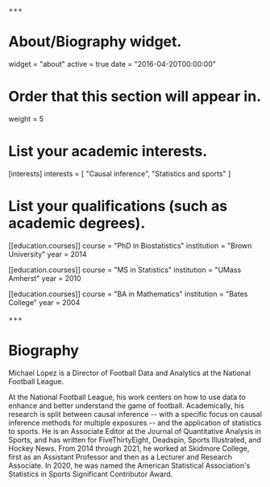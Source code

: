 +++
# About/Biography widget.
widget = "about"
active = true
date = "2016-04-20T00:00:00"

# Order that this section will appear in.
weight = 5

# List your academic interests.
[interests]
  interests = [
    "Causal inference",
    "Statistics and sports"
  ]

# List your qualifications (such as academic degrees).
[[education.courses]]
  course = "PhD in Biostatistics"
  institution = "Brown University"
  year = 2014

[[education.courses]]
  course = "MS in Statistics"
  institution = "UMass Amherst"
  year = 2010

[[education.courses]]
  course = "BA in Mathematics"
  institution = "Bates College"
  year = 2004
 
+++

# Biography

Michael Lopez is a Director of Football Data and Analytics at the National Football League.

At the National Football League, his work centers on how to use data to enhance and better understand the game of football. Academically, his research is split between causal inference -- with a specific focus on causal inference methods for multiple exposures -- and the application of statistics to sports. He is an Associate Editor at the Journal of Quantitative Analysis in Sports, and has written for FiveThirtyEight, Deadspin, Sports Illustrated, and Hockey News. From 2014 through 2021, he worked at Skidmore College, first as an Assistant Professor and then as a Lecturer and Research Associate. In 2020, he was named the American Statistical Association's Statistics in Sports Significant Contributor Award. 
